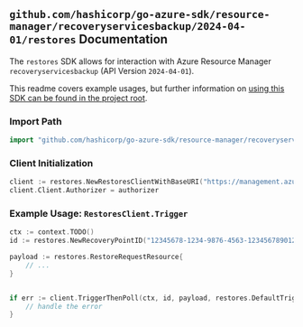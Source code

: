 
## `github.com/hashicorp/go-azure-sdk/resource-manager/recoveryservicesbackup/2024-04-01/restores` Documentation

The `restores` SDK allows for interaction with Azure Resource Manager `recoveryservicesbackup` (API Version `2024-04-01`).

This readme covers example usages, but further information on [using this SDK can be found in the project root](https://github.com/hashicorp/go-azure-sdk/tree/main/docs).

### Import Path

```go
import "github.com/hashicorp/go-azure-sdk/resource-manager/recoveryservicesbackup/2024-04-01/restores"
```


### Client Initialization

```go
client := restores.NewRestoresClientWithBaseURI("https://management.azure.com")
client.Client.Authorizer = authorizer
```


### Example Usage: `RestoresClient.Trigger`

```go
ctx := context.TODO()
id := restores.NewRecoveryPointID("12345678-1234-9876-4563-123456789012", "example-resource-group", "vaultName", "fabricName", "containerName", "protectedItemName", "recoveryPointId")

payload := restores.RestoreRequestResource{
	// ...
}


if err := client.TriggerThenPoll(ctx, id, payload, restores.DefaultTriggerOperationOptions()); err != nil {
	// handle the error
}
```
